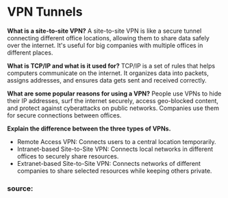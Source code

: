 # VPN Tunnels

**What is a site-to-site VPN?**
A site-to-site VPN is like a secure tunnel connecting different office locations, allowing them to share data safely over the internet. It's useful for big companies with multiple offices in different places.

**What is TCP/IP and what is it used for?**
TCP/IP is a set of rules that helps computers communicate on the internet. It organizes data into packets, assigns addresses, and ensures data gets sent and received correctly.

**What are some popular reasons for using a VPN?**
People use VPNs to hide their IP addresses, surf the internet securely, access geo-blocked content, and protect against cyberattacks on public networks. Companies use them for secure connections between offices.

**Explain the difference between the three types of VPNs.**
- Remote Access VPN: Connects users to a central location temporarily.
- Intranet-based Site-to-Site VPN: Connects local networks in different offices to securely share resources.
- Extranet-based Site-to-Site VPN: Connects networks of different companies to share selected resources while keeping others private.

### source: 
